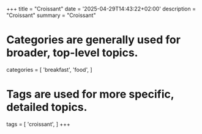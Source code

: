 +++
title = "Croissant"
date = '2025-04-29T14:43:22+02:00'
description = "Croissant"
summary = "Croissant"
# Categories are generally used for broader, top-level topics.
categories = [
 'breakfast',
 'food',
]
# Tags are used for more specific, detailed topics.
tags = [
 'croissant',
]
+++

